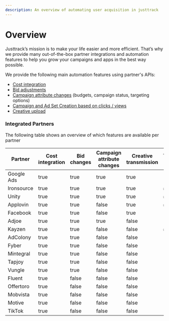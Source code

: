 ```yaml
---
description: An overview of automating user acquisition in justtrack
---
```


# Overview

Justtrack’s mission is to make your life easier and more efficient. That’s why we provide many out-of-the-box partner integrations and automation features to help you grow your campaigns and apps in the best way possible.

We provide the following main automation features using partner's APIs:

* [Cost integration](broken-reference)
* [Bid adjustments](broken-reference)
* [Campaign attribute changes](campaign-syncronization.md) (budgets, campaign status, targeting options)
* [Campaign and Ad Set Creation based on clicks / views](campaigns.md)
* [Creative upload](broken-reference)

### Integrated Partners

The following table shows an overview of which features are available per partner

<table><thead><tr><th width="150">Partner</th><th width="197" data-type="checkbox">Cost integration</th><th width="150" data-type="checkbox">Bid changes</th><th width="180" data-type="checkbox">Campaign attribute changes</th><th data-type="checkbox">Creative transmission</th><th data-hidden>Automatic campaign create</th></tr></thead><tbody><tr><td>Google Ads</td><td>true</td><td>true</td><td>true</td><td>true</td><td></td></tr><tr><td>Ironsource</td><td>true</td><td>true</td><td>true</td><td>true</td><td><span data-gb-custom-inline data-tag="emoji" data-code="2705">✅</span></td></tr><tr><td>Unity</td><td>true</td><td>true</td><td>true</td><td>true</td><td><span data-gb-custom-inline data-tag="emoji" data-code="2705">✅</span></td></tr><tr><td>Applovin</td><td>true</td><td>true</td><td>false</td><td>true</td><td><span data-gb-custom-inline data-tag="emoji" data-code="2705">✅</span></td></tr><tr><td>Facebook</td><td>true</td><td>true</td><td>false</td><td>true</td><td></td></tr><tr><td>Adjoe</td><td>true</td><td>true</td><td>true</td><td>false</td><td></td></tr><tr><td>Kayzen</td><td>true</td><td>true</td><td>false</td><td>false</td><td><span data-gb-custom-inline data-tag="emoji" data-code="2705">✅</span></td></tr><tr><td>AdColony</td><td>true</td><td>true</td><td>false</td><td>false</td><td></td></tr><tr><td>Fyber</td><td>true</td><td>true</td><td>false</td><td>false</td><td></td></tr><tr><td>Mintegral</td><td>true</td><td>true</td><td>false</td><td>false</td><td></td></tr><tr><td>Tapjoy</td><td>true</td><td>true</td><td>false</td><td>false</td><td></td></tr><tr><td>Vungle</td><td>true</td><td>true</td><td>false</td><td>false</td><td></td></tr><tr><td>Fluent</td><td>true</td><td>false</td><td>false</td><td>false</td><td></td></tr><tr><td>Offertoro</td><td>true</td><td>false</td><td>false</td><td>false</td><td></td></tr><tr><td>Mobvista</td><td>true</td><td>false</td><td>false</td><td>false</td><td></td></tr><tr><td>Motive</td><td>true</td><td>false</td><td>false</td><td>false</td><td></td></tr><tr><td>TikTok</td><td>true</td><td>false</td><td>false</td><td>false</td><td></td></tr></tbody></table>
